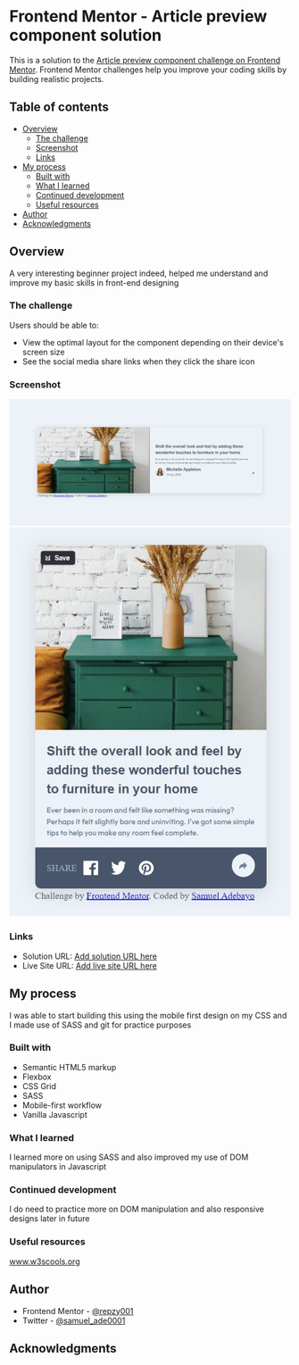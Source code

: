 # Frontend Mentor - Article preview component solution

This is a solution to the [Article preview component challenge on Frontend Mentor](https://www.frontendmentor.io/challenges/article-preview-component-dYBN_pYFT). Frontend Mentor challenges help you improve your coding skills by building realistic projects.

## Table of contents

-  [Overview](#overview)
   -  [The challenge](#the-challenge)
   -  [Screenshot](#screenshot)
   -  [Links](#links)
-  [My process](#my-process)
   -  [Built with](#built-with)
   -  [What I learned](#what-i-learned)
   -  [Continued development](#continued-development)
   -  [Useful resources](#useful-resources)
-  [Author](#author)
-  [Acknowledgments](#acknowledgments)

## Overview

A very interesting beginner project indeed, helped me understand and improve my basic skills in front-end designing

### The challenge

Users should be able to:

-  View the optimal layout for the component depending on their device's screen size
-  See the social media share links when they click the share icon

### Screenshot

![](./screenshot1.JPG)
![](./screenshot2.JPG)

### Links

-  Solution URL: [Add solution URL here](https://your-solution-url.com)
-  Live Site URL: [Add live site URL here](https://your-live-site-url.com)

## My process

I was able to start building this using the mobile first design on my CSS and I made use of SASS and git for practice purposes

### Built with

-  Semantic HTML5 markup
-  Flexbox
-  CSS Grid
-  SASS
-  Mobile-first workflow
-  Vanilla Javascript

### What I learned

I learned more on using SASS and also improved my use of DOM manipulators in Javascript

### Continued development

I do need to practice more on DOM manipulation and also responsive designs later in future

### Useful resources

www.w3scools.org

## Author

-  Frontend Mentor - [@repzy001](https://www.frontendmentor.io/profile/repzy001)
-  Twitter - [@samuel_ade0001](https://www.twitter.com/samuel_ade0001)

## Acknowledgments
